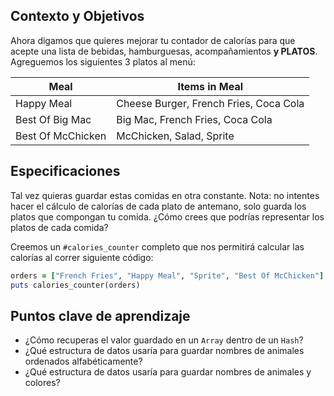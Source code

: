 ## Contexto y Objetivos

Ahora digamos que quieres mejorar tu contador de calorías para que acepte una lista de bebidas, hamburguesas, acompañamientos **y PLATOS**. Agreguemos los siguientes 3 platos al menú:

<table class="table">
  <thead>
    <tr>
      <th>Meal</th>
      <th>Items in Meal</th>
    </tr>
  </thead>
  <tbody>
    <tr>
      <td>Happy Meal</td>
      <td>Cheese Burger, French Fries, Coca Cola</td>
    </tr>
    <tr>
      <td>Best Of Big Mac</td>
      <td>Big Mac, French Fries, Coca Cola</td>
    </tr>
    <tr>
      <td>Best Of McChicken</td>
      <td>McChicken, Salad, Sprite</td>
    </tr>
  </tbody>
</table>

## Especificaciones

Tal vez quieras guardar estas comidas en otra constante. Nota: no intentes hacer el cálculo de calorías de cada plato de antemano, solo guarda los platos que compongan tu comida. ¿Cómo crees que podrías representar los platos de cada comida?

Creemos un `#calories_counter` completo que nos permitirá calcular las calorías al correr siguiente código:

```ruby
orders = ["French Fries", "Happy Meal", "Sprite", "Best Of McChicken"]
puts calories_counter(orders)
```

## Puntos clave de aprendizaje

- ¿Cómo recuperas el valor guardado en un `Array` dentro de un `Hash`?
- ¿Qué estructura de datos usaría para guardar nombres de animales ordenados alfabéticamente?
- ¿Qué estructura de datos usaría para guardar nombres de animales y colores?

